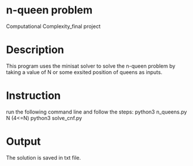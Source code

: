 # n-queen problem
Computational Complexity_final project

# Description
This program uses the minisat solver to solve the n-queen problem by taking a value of N or some exsited position of queens as inputs. 

# Instruction
run the following command line and follow the steps:
python3 n_queens.py N (4<=N)
python3 solve_cnf.py

# Output
The solution is saved in txt file. 
